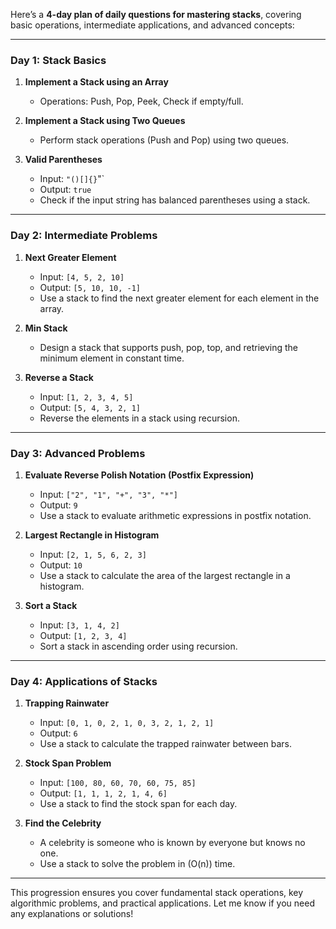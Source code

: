 Here’s a **4-day plan of daily questions for mastering stacks**, covering basic operations, intermediate applications, and advanced concepts:  

---

### **Day 1: Stack Basics**  
1. **Implement a Stack using an Array**  
   - Operations: Push, Pop, Peek, Check if empty/full.  

2. **Implement a Stack using Two Queues**  
   - Perform stack operations (Push and Pop) using two queues.  

3. **Valid Parentheses**  
   - Input: `"()[]{}`"`  
   - Output: `true`  
   - Check if the input string has balanced parentheses using a stack.  

---

### **Day 2: Intermediate Problems**  
1. **Next Greater Element**  
   - Input: `[4, 5, 2, 10]`  
   - Output: `[5, 10, 10, -1]`  
   - Use a stack to find the next greater element for each element in the array.  

2. **Min Stack**  
   - Design a stack that supports push, pop, top, and retrieving the minimum element in constant time.  

3. **Reverse a Stack**  
   - Input: `[1, 2, 3, 4, 5]`  
   - Output: `[5, 4, 3, 2, 1]`  
   - Reverse the elements in a stack using recursion.  

---

### **Day 3: Advanced Problems**  
1. **Evaluate Reverse Polish Notation (Postfix Expression)**  
   - Input: `["2", "1", "+", "3", "*"]`  
   - Output: `9`  
   - Use a stack to evaluate arithmetic expressions in postfix notation.  

2. **Largest Rectangle in Histogram**  
   - Input: `[2, 1, 5, 6, 2, 3]`  
   - Output: `10`  
   - Use a stack to calculate the area of the largest rectangle in a histogram.  

3. **Sort a Stack**  
   - Input: `[3, 1, 4, 2]`  
   - Output: `[1, 2, 3, 4]`  
   - Sort a stack in ascending order using recursion.  

---

### **Day 4: Applications of Stacks**  
1. **Trapping Rainwater**  
   - Input: `[0, 1, 0, 2, 1, 0, 3, 2, 1, 2, 1]`  
   - Output: `6`  
   - Use a stack to calculate the trapped rainwater between bars.  

2. **Stock Span Problem**  
   - Input: `[100, 80, 60, 70, 60, 75, 85]`  
   - Output: `[1, 1, 1, 2, 1, 4, 6]`  
   - Use a stack to find the stock span for each day.  

3. **Find the Celebrity**  
   - A celebrity is someone who is known by everyone but knows no one.  
   - Use a stack to solve the problem in \(O(n)\) time.  

---

This progression ensures you cover fundamental stack operations, key algorithmic problems, and practical applications. Let me know if you need any explanations or solutions!